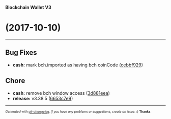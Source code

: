 __Blockchain Wallet V3__

#   (2017-10-10)



---

## Bug Fixes

- **cash:** mark bch.imported as having bch coinCode
  ([cebbf929](https://github.com/blockchain/My-Wallet-V3/commit/cebbf929113e2905db6e78929b64ea1eeb473a4e))


## Chore

- **cash:** remove bch window access
  ([3d881eea](https://github.com/blockchain/My-Wallet-V3/commit/3d881eea5a1fd4a5d0e35ab7fd477612292da571))
- **release:** v3.38.5
  ([6653c7e9](https://github.com/blockchain/My-Wallet-V3/commit/6653c7e982ee6882772796dec2f98f18396a7b40))



---
<sub><sup>*Generated with [git-changelog](https://github.com/rafinskipg/git-changelog). If you have any problems or suggestions, create an issue.* :) **Thanks** </sub></sup>